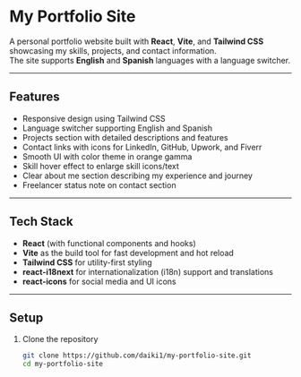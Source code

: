 # My Portfolio Site

A personal portfolio website built with **React**, **Vite**, and **Tailwind CSS** showcasing my skills, projects, and contact information.  
The site supports **English** and **Spanish** languages with a language switcher.

---

## Features

- Responsive design using Tailwind CSS  
- Language switcher supporting English and Spanish  
- Projects section with detailed descriptions and features  
- Contact links with icons for LinkedIn, GitHub, Upwork, and Fiverr  
- Smooth UI with color theme in orange gamma  
- Skill hover effect to enlarge skill icons/text  
- Clear about me section describing my experience and journey  
- Freelancer status note on contact section  

---

## Tech Stack

- **React** (with functional components and hooks)  
- **Vite** as the build tool for fast development and hot reload  
- **Tailwind CSS** for utility-first styling  
- **react-i18next** for internationalization (i18n) support and translations  
- **react-icons** for social media and UI icons  

---

## Setup

1. Clone the repository  
   ```bash
   git clone https://github.com/daiki1/my-portfolio-site.git
   cd my-portfolio-site